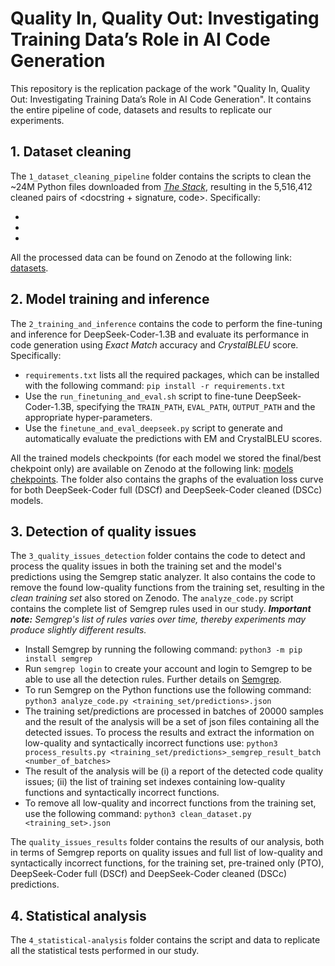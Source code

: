 # Quality In, Quality Out: Investigating Training Data’s Role in AI Code Generation

This repository is the replication package of the work "Quality In, Quality Out: Investigating Training Data’s Role in AI Code Generation". It contains the entire pipeline of code, datasets and results to replicate our experiments. 

## 1. Dataset cleaning 

The ``1_dataset_cleaning_pipeline`` folder contains the scripts to clean the ~24M Python files downloaded from [*The Stack*](https://huggingface.co/datasets/bigcode/the-stack), resulting in the 5,516,412 cleaned pairs of \<docstring + signature, code\>. Specifically: 

*
*
*

All the processed data can be found on Zenodo at the following link: [datasets](https://zenodo.org/records/12773308).

## 2. Model training and inference 

The ``2_training_and_inference`` contains the code to perform the fine-tuning and inference for DeepSeek-Coder-1.3B and evaluate its performance in code generation using *Exact Match* accuracy and *CrystalBLEU* score. Specifically:

* ``requirements.txt`` lists all the required packages, which can be installed with the following command: ```pip install -r requirements.txt```
* Use the ``run_finetuning_and_eval.sh`` script to fine-tune DeepSeek-Coder-1.3B, specifying the ``TRAIN_PATH``, ``EVAL_PATH``, ``OUTPUT_PATH`` and the appropriate hyper-parameters. 
* Use the ``finetune_and_eval_deepseek.py`` script to generate and automatically evaluate the predictions with EM and CrystalBLEU scores. 

All the trained models checkpoints (for each model we stored the final/best chekpoint only) are available on Zenodo at the following link: [models chekpoints](https://zenodo.org/records/12773308).
The folder also contains the graphs of the evaluation loss curve for both DeepSeek-Coder full (DSCf) and DeepSeek-Coder cleaned (DSCc) models. 

## 3. Detection of quality issues

The ``3_quality_issues_detection`` folder contains the code to detect and process the quality issues in both the training set and the model's predictions using the Semgrep static analyzer. It also contains the code to remove the found low-quality functions from the training set, resulting in the *clean training set* also stored on Zenodo.
The ``analyze_code.py`` script contains the complete list of Semgrep rules used in our study. ***Important note:*** *Semgrep's list of rules varies over time, thereby experiments may produce slightly different results.*

* Install Semgrep by running the following command: ```python3 -m pip install semgrep```
* Run ```semgrep login``` to create your account and login to Semgrep to be able to use all the detection rules. Further details on [Semgrep](https://github.com/semgrep/semgrep).
* To run Semgrep on the Python functions use the following command: ```python3 analyze_code.py <training_set/predictions>.json```
* The training set/predictions are processed in batches of 20000 samples and the result of the analysis will be a set of json files containing all the detected issues. To process the results and extract the information on low-quality and syntactically incorrect functions use: ```python3 process_results.py <training_set/predictions>_semgrep_result_batch <number_of_batches>```
* The result of the analysis will be (i) a report of the detected code quality issues; (ii) the list of training set indexes containing low-quality functions and syntactically incorrect functions.
* To remove all low-quality and incorrect functions from the training set, use the following command: ```python3 clean_dataset.py <training_set>.json```

The ``quality_issues_results`` folder contains the results of our analysis, both in terms of Semgrep reports on quality issues and full list of low-quality and syntactically incorrect functions, for the training set, pre-trained only (PTO), DeepSeek-Coder full (DSCf) and DeepSeek-Coder cleaned (DSCc) predictions.

## 4. Statistical analysis

The ``4_statistical-analysis`` folder contains the script and data to replicate all the statistical tests performed in our study.

